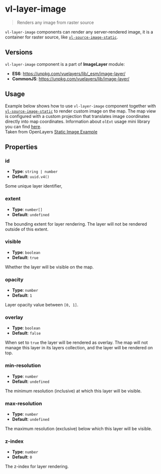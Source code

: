 # vl-layer-image

> Renders any image from raster source

`vl-layer-image` components can render any server-rendered image, it is a container for
raster source, like [`vl-source-image-static`](/docs/component/image-static-source.md).

## Versions

`vl-layer-image` component is a part of **ImageLayer** module:

- **ES6**: https://unpkg.com/vuelayers/lib/_esm/image-layer/
- **CommonJS**: https://unpkg.com/vuelayers/lib/image-layer/

## Usage

Example below shows how to use `vl-layer-image` component together with [`vl-source-image-static`](/docs/component/image-static-source.md)
to render custom image on the map. The map view is configured with a custom projection that translates image coordinates 
directly into map coordinates. Information about `olExt` usage mini library you can find [here](/docs/misc/ol-ext.md).   
Taken from OpenLayers [Static Image Example](http://openlayers.org/en/latest/examples/static-image.html) 

<vuep template="#usage-example"></vuep>

<script v-pre type="text/x-template" id="usage-example">
<template>
  <vl-map :load-tiles-while-animating="true" :load-tiles-while-interacting="true" style="height: 400px">
    <vl-view :projection="projection" :zoom.sync="zoom" :center.sync="center" :rotation.sync="rotation"></vl-view>

    <vl-layer-image id="xkcd">
      <vl-source-image-static :url="imgUrl" :size="imgSize" :extent="imgExtent" :projection="projection"
                              :attributions="imgCopyright"></vl-source-image-static>
    </vl-layer-tile>
  </vl-map>
</template>

<script>
  // Map views always need a projection.  Here we just want to map image
  // coordinates directly to map coordinates, so we create a projection that uses
  // the image extent in pixels.
  let size = [1024, 968]
  let extent = [0, 0, ...size]
  // create custom projection for image 
  let customProj = VueLayers.olExt.createProj({
    code: 'xkcd-image',
    units: 'pixels',
    extent,
  })
  // add it to the list of known projections
  VueLayers.olExt.addProj(customProj)

  export default {
    data () {
      return { 
        zoom: 2,
        maxZoom: 8,
        center: [size[0] / 2, size[1] / 2],
        rotation: 0,
        projection: customProj.getCode(),
        imgUrl: 'https://imgs.xkcd.com/comics/online_communities.png',
        imgCopyright: '© <a href="http://xkcd.com/license.html">xkcd</a>',
        imgSize: size,
        imgExtent: extent,
      }
    },
  }
</script>
</script>

## Properties

### id

- **Type**: `string | number`
- **Default**: `uuid.v4()`

Some unique layer identifier,

### extent

- **Type**: `number[]`
- **Default**: `undefined`

The bounding extent for layer rendering. The layer will not be rendered outside of this extent.

### visible

- **Type**: `boolean`
- **Default**: `true`

Whether the layer will be visible on the map.

### opacity

- **Type**: `number`
- **Default**: `1`

Layer opacity value between `[0, 1]`.

### overlay

- **Type**: `boolean`
- **Default**: `false`

When set to `true` the layer will be rendered as overlay. The map will not manage this layer in its layers collection, 
and the layer will be rendered on top.

### min-resolution

- **Type**: `number`
- **Default**: `undefined`

The minimum resolution (inclusive) at which this layer will be visible.

### max-resolution

- **Type**: `number`
- **Default**: `undefined`

The maximum resolution (exclusive) below which this layer will be visible.

### z-index

- **Type**: `number`
- **Default**: `0`

The z-index for layer rendering.   
